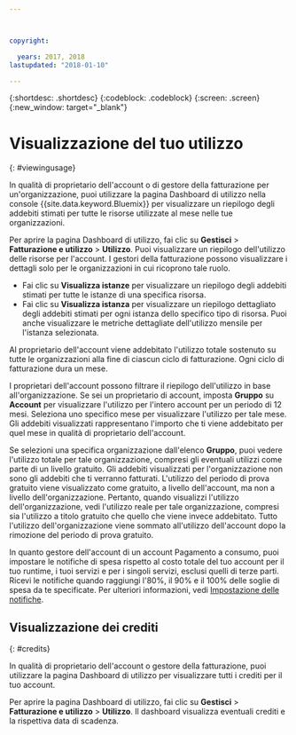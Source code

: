 ```yaml
---



copyright:

  years: 2017, 2018
lastupdated: "2018-01-10"

---
```


{:shortdesc: .shortdesc}
{:codeblock: .codeblock}
{:screen: .screen}
{:new_window: target="_blank"}

# Visualizzazione del tuo utilizzo
{: #viewingusage}

In qualità di proprietario dell'account o di gestore della fatturazione per un'organizzazione, puoi utilizzare la pagina Dashboard di utilizzo nella console {{site.data.keyword.Bluemix}} per visualizzare un riepilogo degli addebiti stimati per tutte le risorse utilizzate al mese nelle tue organizzazioni. 

Per aprire la pagina Dashboard di utilizzo, fai clic su **Gestisci** > **Fatturazione e utilizzo** > **Utilizzo**. Puoi visualizzare un riepilogo dell'utilizzo delle risorse per l'account. I gestori della fatturazione possono visualizzare i dettagli solo per le organizzazioni in cui ricoprono tale ruolo.

   * Fai clic su **Visualizza istanze** per visualizzare un riepilogo degli addebiti stimati per tutte le istanze di una specifica risorsa. 
   * Fai clic su **Visualizza istanza** per visualizzare un riepilogo dettagliato degli addebiti stimati per ogni istanza dello specifico tipo di risorsa. Puoi anche visualizzare le metriche dettagliate dell'utilizzo mensile per l'istanza selezionata. 

Al proprietario dell'account viene addebitato l'utilizzo totale sostenuto su tutte le organizzazioni alla fine di ciascun ciclo di fatturazione. Ogni ciclo di fatturazione dura un mese.

I proprietari dell'account possono filtrare il riepilogo dell'utilizzo in base all'organizzazione. Se sei un proprietario di account, imposta **Gruppo** su **Account** per visualizzare l'utilizzo per l'intero account per un periodo di 12 mesi. Seleziona uno specifico mese per visualizzare l'utilizzo per tale mese.  Gli addebiti visualizzati rappresentano l'importo che ti viene addebitato per quel mese in qualità di proprietario dell'account.

Se selezioni una specifica organizzazione dall'elenco **Gruppo**, puoi vedere l'utilizzo totale per tale organizzazione, compresi gli eventuali utilizzi come parte di un livello gratuito. Gli addebiti visualizzati per l'organizzazione non sono gli addebiti che ti verranno fatturati. L'utilizzo del periodo di prova gratuito viene visualizzato come gratuito, a livello dell'account, ma non a livello dell'organizzazione. Pertanto, quando visualizzi l'utilizzo dell'organizzazione, vedi l'utilizzo reale per tale organizzazione, compresi sia l'utilizzo a titolo gratuito che quello che viene invece addebitato. Tutto l'utilizzo dell'organizzazione viene sommato all'utilizzo dell'account dopo la rimozione del periodo di prova gratuito.

In quanto gestore dell'account di un account Pagamento a consumo, puoi impostare le notifiche di spesa rispetto al costo totale del tuo account per il tuo
runtime, i tuoi servizi e per i singoli servizi, esclusi quelli di terze parti. Ricevi le notifiche quando raggiungi l'80%, il 90% e il 100% delle soglie di spesa da te specificate. Per ulteriori informazioni, vedi [Impostazione delle notifiche](/docs/account/notifications.html).

## Visualizzazione dei crediti
{: #credits}

In qualità di proprietario dell'account o gestore della fatturazione, puoi utilizzare la pagina Dashboard di utilizzo per visualizzare tutti i crediti per il tuo account.

Per aprire la pagina Dashboard di utilizzo, fai clic su **Gestisci** > **Fatturazione e utilizzo** > **Utilizzo**. Il dashboard visualizza eventuali crediti e la rispettiva data di scadenza.
